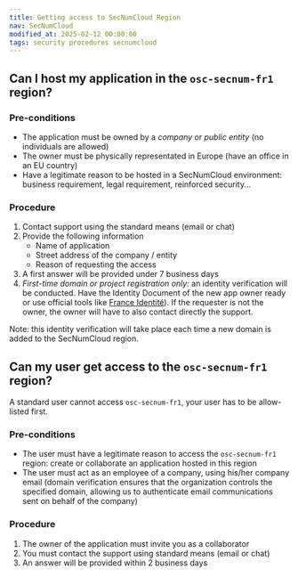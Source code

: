 ```yaml
---
title: Getting access to SecNumCloud Region
nav: SecNumCloud
modified_at: 2025-02-12 00:00:00
tags: security procedures secnumcloud
---
```


## Can I host my application in the `osc-secnum-fr1` region?

### Pre-conditions

- The application must be owned by a *company* or *public entity* (no
  individuals are allowed)
- The owner must be physically representated in Europe (have an office in an EU country)
- Have a legitimate reason to be hosted in a SecNumCloud environment: business
  requirement, legal requirement, reinforced security...

### Procedure

1. Contact support using the standard means (email or chat)
2. Provide the following information
   - Name of application
   - Street address of the company / entity
   - Reason of requesting the access
3. A first answer will be provided under 7 business days
4. _First-time domain or project registration only:_ an identity verification will be conducted.
Have the Identity Document of the new app owner ready or use official tools like [France Identité](https://france-identite.gouv.fr/justificatif/)).
If the requester is not the owner, the owner will have to also contact directly the support.

Note: this identity verification will take place each time a new domain is added to the SecNumCloud region.

## Can my user get access to the `osc-secnum-fr1` region?

A standard user cannot access `osc-secnum-fr1`, your user has to be allow-listed first.

### Pre-conditions

- The user must have a legitimate reason to access the `osc-secnum-fr1` region:
  create or collaborate an application hosted in this region
- The user must act as an employee of a company, using his/her company email (domain verification  ensures that the organization controls the specified domain, allowing us to authenticate email communications sent on behalf of the company)

### Procedure

1. The owner of the application must invite you as a collaborator
2. You must contact the support using standard means (email or chat)
3. An answer will be provided within 2 business days
